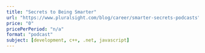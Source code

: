 ```yaml
---
title: "Secrets to Being Smarter"
url: "https://www.pluralsight.com/blog/career/smarter-secrets-podcasts"
price: "0"
pricePerPeriod: "n/a"
format: "podcast"
subject: [development, c++, .net, javascript]
---
```

